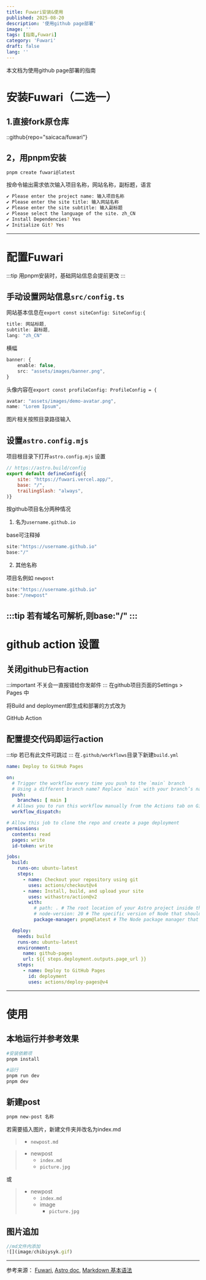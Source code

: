 ```yaml
---
title: Fuwari安装&使用
published: 2025-08-20
description: '使用github page部署'
image: ''
tags: [指南,Fuwari]
category: 'Fuwari'
draft: false 
lang: ''
---
```

本文档为使用github page部署的指南
# 安装Fuwari（二选一）
## 1.直接fork原仓库
::github{repo="saicaca/fuwari"}

## 2，用pnpm安装
```bash
pnpm create fuwari@latest
```
按命令输出需求依次输入项目名称，网站名称，副标题，语言
```bash
✔ Please enter the project name: 输入项目名称
✔ Please enter the site title: 输入网站名称
✔ Please enter the site subtitle: 输入副标题
✔ Please select the language of the site. zh_CN
✔ Install Dependencies? Yes
✔ Initialize Git? Yes
```

---
# 配置Fuwari
:::tip
用pnpm安装时，基础网站信息会提前更改
:::

## 手动设置网站信息``src/config.ts``

网站基本信息在``export const siteConfig: SiteConfig:{``
``` ts "网站标题" "副标题"
title: 网站标题,
subtitle: 副标题,
lang: "zh_CN"
```

横幅
```ts "banner.png"
banner: {
    enable: false,
    src: "assets/images/banner.png", 
}
```

头像内容在``export const profileConfig: ProfileConfig = {``
```ts "demo-avatar.png" "Lorem Ipsum"
avatar: "assets/images/demo-avatar.png",
name: "Lorem Ipsum",
```
图片相关按照目录路径输入


## 设置``astro.config.mjs``
项目根目录下打开``astro.config.mjs``
设置
```js "https://fuwari.vercel.app/" ""/""
// https://astro.build/config
export default defineConfig({
	site: "https://fuwari.vercel.app/",
	base: "/",
	trailingSlash: "always",
)}
```
按github项目名分两种情况
1. 名为``username.github.io``

base可注释掉
```js "base:"/""
site:"https://username.github.io"
base:"/"
```
2. 其他名称

项目名例如 ``newpost``
```js "base:"/newpost""
site:"https://username.github.io"
base:"/newpost"
```
:::tip
若有域名可解析,则base:"/"
:::
---
# github action 设置
## 关闭github已有action
:::important
不关会一直报错给你发邮件
:::
在github项目页面的Settings > Pages 中

将Build and deployment即生成和部署的方式改为

GitHub Action
## 配置提交代码即运行action
:::tip
若已有此文件可跳过
:::
在``.github/workflows``目录下新建``build.yml``

```yml
name: Deploy to GitHub Pages

on:
  # Trigger the workflow every time you push to the `main` branch
  # Using a different branch name? Replace `main` with your branch’s name
  push:
    branches: [ main ]
  # Allows you to run this workflow manually from the Actions tab on GitHub.
  workflow_dispatch:

# Allow this job to clone the repo and create a page deployment
permissions:
  contents: read
  pages: write
  id-token: write

jobs:
  build:
    runs-on: ubuntu-latest
    steps:
      - name: Checkout your repository using git
        uses: actions/checkout@v4
      - name: Install, build, and upload your site
        uses: withastro/action@v2
        with:
          # path: . # The root location of your Astro project inside the repository. (optional)
          # node-version: 20 # The specific version of Node that should be used to build your site. Defaults to 20. (optional)
          package-manager: pnpm@latest # The Node package manager that should be used to install dependencies and build your site. Automatically detected based on your lockfile. (optional)

  deploy:
    needs: build
    runs-on: ubuntu-latest
    environment:
      name: github-pages
      url: ${{ steps.deployment.outputs.page_url }}
    steps:
      - name: Deploy to GitHub Pages
        id: deployment
        uses: actions/deploy-pages@v4
```
---
# 使用
## 本地运行并参考效果
```bash
#安装依赖项
pnpm install

#运行
pnpm run dev
pnpm dev

```


## 新建post

```bash 
pnpm new-post 名称
```

若需要插入图片，新建文件夹并改名为index.md

>* `newpost.md`

>- newpost
>   - `index.md`
>   - `picture.jpg`

或
>- newpost
>   - `index.md`
>   - image
>       - `picture.jpg`


## 图片追加
```ts
//md文件内添加
![](image/chibiysyk.gif)
```

---
参考来源：
[Fuwari](https://github.com/saicaca/fuwari),
[Astro doc](https://docs.astro.build/en/getting-started/),
[Markdown 基本语法](https://markdown.com.cn/basic-syntax/)
